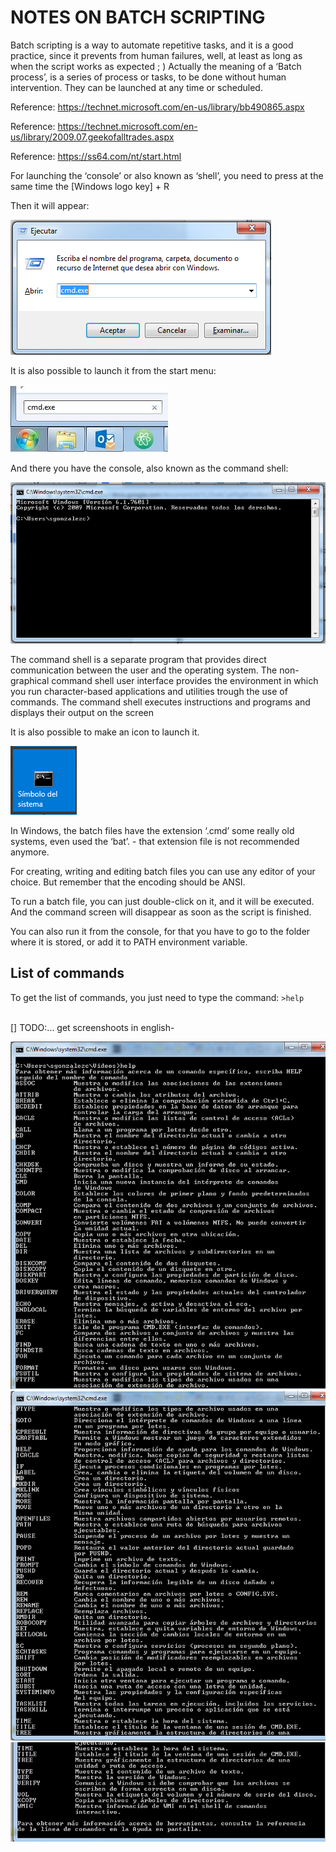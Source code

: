 
# NOTES ON BATCH SCRIPTING

Batch scripting is a way to automate repetitive tasks, and it is a good practice, since it prevents from human failures, well, at least as long as when the script works as expected ; )
Actually the meaning of a ‘Batch process’, is a series of process or tasks, to be done without human intervention. They can be launched at any time or scheduled.

Reference:   https://technet.microsoft.com/en-us/library/bb490865.aspx

Reference:  https://technet.microsoft.com/en-us/library/2009.07.geekofalltrades.aspx

Reference: https://ss64.com/nt/start.html



For launching the ‘console’ or also known as ‘shell’,  you need to press at the same time the [Windows logo key] + R 

Then it will appear:

![script_win_0001.png](https://github.com/sergiocollado/potpourri/blob/master/image/script_win_0001.png)


It is also possible to launch it from the start menu:


![win_start_menu.JPG](https://github.com/sergiocollado/potpourri/blob/master/image/win_start_menu.JPG)


And there you have the console, also known as the command shell:


![script_win_0003.png](https://github.com/sergiocollado/potpourri/blob/master/image/script_win_0003.png)


The command shell is a separate program that provides direct communication between the user and the operating system. 
The non-graphical command shell user interface provides the environment in which you run character-based applications and 
utilities trough the use of commands. The command shell executes instructions and programs and displays their output on the screen


It is also possible to make an icon to launch it.


![command_shell_icon.png](https://github.com/sergiocollado/potpourri/blob/master/image/command_shell_icon.png)

In Windows, the batch files have the extension ‘.cmd’ some really old systems, even used the ‘bat’. - that extension file is not recommended anymore.

For creating, writing and editing batch files you can use any editor of your choice. But remember that the encoding should be ANSI.

To run a batch file, you can just double-click on it, and it will be executed. And the command screen will disappear as soon as the script is finished.

You can also run it from the console, for that you have to go to the folder where it is stored, or add it to PATH environment variable.  

## List of commands

To get the list of commands, you just need to type the command: `>help`
<br>
<br>

[] TODO:... get screenshoots in english- 

![script_win_0004.png](https://github.com/sergiocollado/potpourri/blob/master/image/script_win_0004.png)
![script_win_0005.png](https://github.com/sergiocollado/potpourri/blob/master/image/script_win_0005.png)
![script_win_0006.png](https://github.com/sergiocollado/potpourri/blob/master/image/script_win_0006.png)




